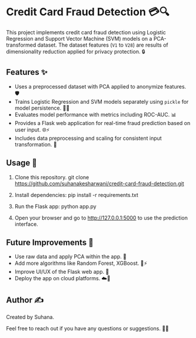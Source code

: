 # Credit Card Fraud Detection 💳🔍

This project implements credit card fraud detection using Logistic Regression and Support Vector Machine (SVM) models on a PCA-transformed dataset. The dataset features (`V1` to `V28`) are results of dimensionality reduction applied for privacy protection. 🔒

## Features ✨

- Uses a preprocessed dataset with PCA applied to anonymize features. 🛡️  
- Trains Logistic Regression and SVM models separately using `pickle` for model persistence. 🧠💾  
- Evaluates model performance with metrics including ROC-AUC. 📊  
- Provides a Flask web application for real-time fraud prediction based on user input. 🌐⚡  
- Includes data preprocessing and scaling for consistent input transformation. 🔄  

## Usage 🚀

1. Clone this repository.
    git clone https://github.com/suhanakesharwani/credit-card-fraud-detection.git

2. Install dependencies:
   pip install -r requirements.txt

3. Run the Flask app:
    python app.py

4. Open your browser and go to http://127.0.0.1:5000 to use the prediction interface.

## Future Improvements 🔧

- Use raw data and apply PCA within the app. 🔄  
- Add more algorithms like Random Forest, XGBoost. 🌲⚡  
- Improve UI/UX of the Flask web app. 🎨  
- Deploy the app on cloud platforms. ☁️🚀  

## Author ✍️

Created by Suhana.  

Feel free to reach out if you have any questions or suggestions. 💬🤝